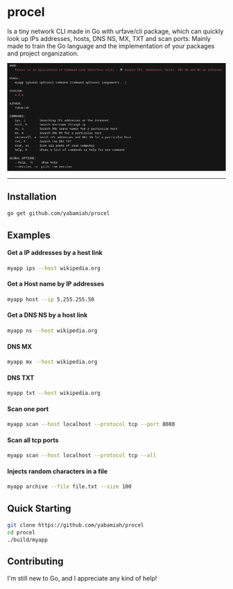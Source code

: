 # procel
Is a tiny network CLI made in Go with urfave/cli package, which can quickly look up IPs addresses, hosts, DNS NS, MX, TXT and scan ports. 
Mainly made to train the Go language and the implementation of your packages and project organization.
<p align="center"><img src="applicationonterminal.png" width="700"></p>

---

## Installation

```bash
go get github.com/yabamiah/procel
```

## Examples

#### Get a IP addresses by a host link

```bash
myapp ips --host wikipedia.org
```

#### Get a Host name by IP addresses
```bash
myapp host --ip 5.255.255.50
```

#### Get a DNS NS by a host link
```bash
myapp ns --host wikipedia.org
```
#### DNS MX 
```bash
myapp mx --host wikipedia.org
```
#### DNS TXT
```bash
myapp txt --host wikipedia.org
```

#### Scan one port
```bash
myapp scan --host localhost --protocol tcp --port 8080
```
#### Scan all tcp ports
```bash 
myapp scan --host localhost --protocol tcp --all
```

#### Injects random characters in a file
```bash
myapp archive --file file.txt --size 100
```

## Quick Starting
```bash
git clone https://github.com/yabamiah/procel
cd procel
./build/myapp
```

## Contributing
I'm still new to Go, and I appreciate any kind of help!
